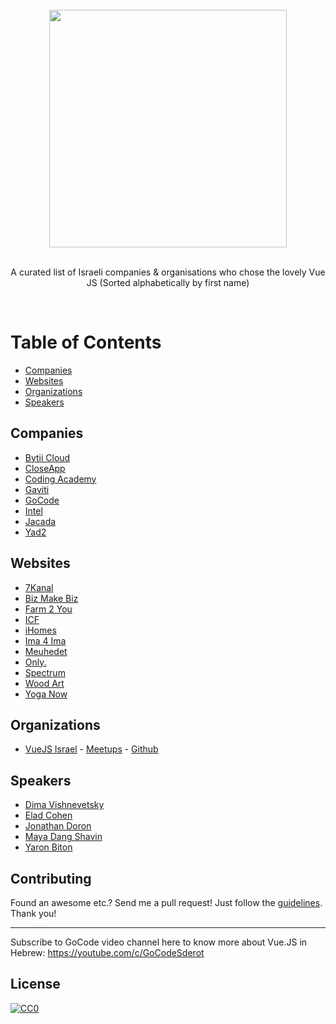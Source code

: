 <br/>
<div align="center">
  <img width="380px" src="https://github.com/eladcandroid/awesome-vuejs-israel/raw/master/54377081_748685662193719_6795228957714153472_n.png">

</div>
<br/>
<div align="center">

A curated list of Israeli companies & organisations who chose the lovely Vue JS
(Sorted alphabetically by first name)

</div>
<br/>

# Table of Contents

- [Companies](#companies)
- [Websites](#websites)
- [Organizations](#organizations)
- [Speakers](#speakers)

## Companies
* [Bytii Cloud](https://bytii.cloud)
* [CloseApp](https://closeapp.co.il)
* [Coding Academy](https://www.coding-academy.org)
* [Gaviti](https://www.gaviti.com)
* [GoCode](https://gocode.co.il)
* [Intel](https://www.intel.co.il/content/www/il/he/homepage.html)
* [Jacada](https://www.jacada.com/positions-in-israel)
* [Yad2](https://www.yad2.co.il)

## Websites
* [7Kanal](https://www.7kanal.co.il)
* [Biz Make Biz](https://www.bizmakebiz.co.il/)
* [Farm 2 You](https://farm2you.co.il)
* [ICF](https://www.icf-telaviv.co.il)
* [iHomes](https://ihomes.co.il)
* [Ima 4 Ima](https://www.ima4ima.co.il)
* [Meuhedet](https://www.meuhedet.co.il)
* [Only.](https://onlygood.co.il)
* [Spectrum](https://spectrum.smkb.ac.il)
* [Wood Art](https://igor-woodart.co.il)
* [Yoga Now](https://yoga.nirz.net)

## Organizations
* [VueJS Israel](https://vuejsisrael.com) - [Meetups](https://www.meetup.com/vue-js/) - [Github](https://github.com/vue-js-israel)

## Speakers
* [Dima Vishnevetsky](https://www.facebook.com/dimshik100)
* [Elad Cohen](https://www.facebook.com/elad.fullstack)
* [Jonathan Doron](https://www.facebook.com/yonatan.doron.10)
* [Maya Dang Shavin](https://www.facebook.com/dpnminh)
* [Yaron Biton](https://www.facebook.com/vyaron)

## Contributing
Found an awesome  etc.? Send me a pull request! Just follow the [guidelines](/CONTRIBUTING.md). Thank you!

---
Subscribe to GoCode video channel here to know more about Vue.JS in Hebrew:
https://youtube.com/c/GoCodeSderot

## License
[![CC0](http://mirrors.creativecommons.org/presskit/buttons/88x31/svg/cc-zero.svg)](http://creativecommons.org/publicdomain/zero/1.0/)
